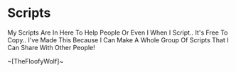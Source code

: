 # Scripts
My Scripts Are In Here To Help People Or Even I When I Script.. It's Free To Copy.. 
I've Made This Because I Can Make A Whole Group Of Scripts That I Can Share With Other People!

~[TheFloofyWolf]~
